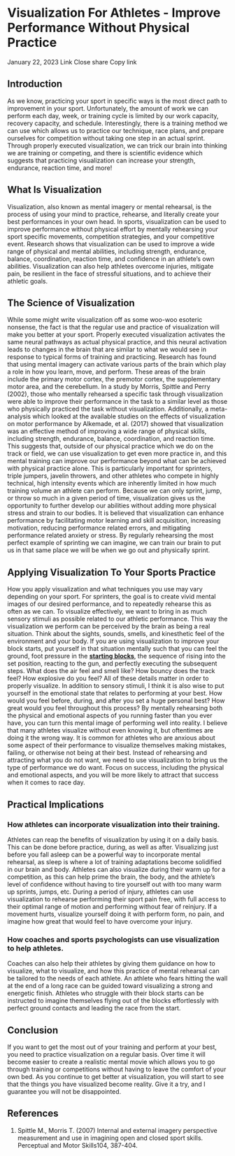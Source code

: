 #  Visualization For Athletes - Improve Performance Without Physical Practice 
January 22, 2023
Link
Close share Copy link
## **Introduction**
As we know, practicing your sport in specific ways is the most direct path to improvement in your sport. Unfortunately, the amount of work we can perform each day, week, or training cycle is limited by our work capacity, recovery capacity, and schedule.
Interestingly, there is a training method we can use which allows us to practice our technique, race plans, and prepare ourselves for competition without taking one step in an actual sprint.
Through properly executed visualization, we can trick our brain into thinking we are training or competing, and there is scientific evidence which suggests that practicing visualization can increase your strength, endurance, reaction time, and more!
## **What Is Visualization**
Visualization, also known as mental imagery or mental rehearsal, is the process of using your mind to practice, rehearse, and literally create your best performances in your own head. In sports, visualization can be used to improve performance without physical effort by mentally rehearsing your sport specific movements, competition strategies, and your competitive event.
Research shows that visualization can be used to improve a wide range of physical and mental abilities, including strength, endurance, balance, coordination, reaction time, and confidence in an athlete’s own abilities.
Visualization can also help athletes overcome injuries, mitigate pain, be resilient in the face of stressful situations, and to achieve their athletic goals.
## **The Science of Visualization**
While some might write visualization off as some woo-woo esoteric nonsense, the fact is that the regular use and practice of visualization will make you better at your sport.
Properly executed visualization activates the same neural pathways as actual physical practice, and this neural activation leads to changes in the brain that are similar to what we would see in response to typical forms of training and practicing.
Research has found that using mental imagery can activate various parts of the brain which play a role in how you learn, move, and perform. These areas of the brain include the primary motor cortex, the premotor cortex, the supplementary motor area, and the cerebellum.
In a study by Morris, Spittle and Perry (2002), those who mentally rehearsed a specific task through visualization were able to improve their performance in the task to a similar level as those who physically practiced the task without visualization.
Additionally, a meta-analysis which looked at the available studies on the effects of visualization on motor performance by Alkemade, et al. (2017) showed that visualization was an effective method of improving a wide range of physical skills, including strength, endurance, balance, coordination, and reaction time.
This suggests that, outside of our physical practice which we do on the track or field, we can use visualization to get even more practice in, and this mental training can improve our performance beyond what can be achieved with physical practice alone.
This is particularly important for sprinters, triple jumpers, javelin throwers, and other athletes who compete in highly technical, high intensity events which are inherently limited in how much training volume an athlete can perform.
Because we can only sprint, jump, or throw so much in a given period of time, visualization gives us the opportunity to further develop our abilities without adding more physical stress and strain to our bodies.
It is believed that visualization can enhance performance by facilitating motor learning and skill acquisition, increasing motivation, reducing performance related errors, and mitigating performance related anxiety or stress. By regularly rehearsing the most perfect example of sprinting we can imagine, we can train our brain to put us in that same place we will be when we go out and physically sprint.
## **Applying Visualization To Your Sports Practice**
How you apply visualization and what techniques you use may vary depending on your sport. For sprinters, the goal is to create vivid mental images of our desired performance, and to repeatedly rehearse this as often as we can.
To visualize effectively, we want to bring in as much sensory stimuli as possible related to our athletic performance. This way the visualization we perform can be perceived by the brain as being a real situation. Think about the sights, sounds, smells, and kinesthetic feel of the environment and your body.
If you are using visualization to improve your block starts, put yourself in that situation mentally such that you can feel the ground, foot pressure in the [**starting blocks**](https://athletex-usa.myshopify.com/blogs/training-equipment/best-starting-blocks "starting blocks"), the sequence of rising into the set position, reacting to the gun, and perfectly executing the subsequent steps. What does the air feel and smell like? How bouncy does the track feel? How explosive do you feel? All of these details matter in order to properly visualize.
In addition to sensory stimuli, I think it is also wise to put yourself in the emotional state that relates to performing at your best. How would you feel before, during, and after you set a huge personal best? How great would you feel throughout this process? By mentally rehearsing both the physical and emotional aspects of you running faster than you ever have, you can turn this mental image of performing well into reality.
I believe that many athletes visualize without even knowing it, but oftentimes are doing it the wrong way. It is common for athletes who are anxious about some aspect of their performance to visualize themselves making mistakes, failing, or otherwise not being at their best. Instead of rehearsing and attracting what you do not want, we need to use visualization to bring us the type of performance we do want. Focus on success, including the physical and emotional aspects, and you will be more likely to attract that success when it comes to race day.
## **Practical Implications**
### How athletes can incorporate visualization into their training.
Athletes can reap the benefits of visualization by using it on a daily basis. This can be done before practice, during, as well as after. Visualizing just before you fall asleep can be a powerful way to incorporate mental rehearsal, as sleep is where a lot of training adaptations become solidified in our brain and body.
Athletes can also visualize during their warm up for a competition, as this can help prime the brain, the body, and the athlete’s level of confidence without having to tire yourself out with too many warm up sprints, jumps, etc.
During a period of injury, athletes can use visualization to rehearse performing their sport pain free, with full access to their optimal range of motion and performing without fear of reinjury. If a movement hurts, visualize yourself doing it with perform form, no pain, and imagine how great that would feel to have overcome your injury.
### How coaches and sports psychologists can use visualization to help athletes.
Coaches can also help their athletes by giving them guidance on how to visualize, what to visualize, and how this practice of mental rehearsal can be tailored to the needs of each athlete. 
An athlete who fears hitting the wall at the end of a long race can be guided toward visualizing a strong and energetic finish. Athletes who struggle with their block starts can be instructed to imagine themselves flying out of the blocks effortlessly with perfect ground contacts and leading the race from the start.
## **Conclusion**
If you want to get the most out of your training and perform at your best, you need to practice visualization on a regular basis. Over time it will become easier to create a realistic mental movie which allows you to go through training or competitions without having to leave the comfort of your own bed. As you continue to get better at visualization, you will start to see that the things you have visualized become reality.
Give it a try, and I guarantee you will not be disappointed.
## References
  1. Spittle M., Morris T. (2007) Internal and external imagery perspective measurement and use in imagining open and closed sport skills. Perceptual and Motor Skills104, 387-404.


[ ](https://sprintingworkouts.com/blogs/training)
